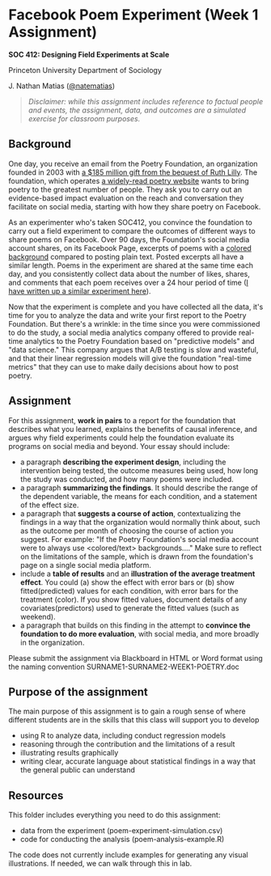 # Facebook Poem Experiment (Week 1 Assignment)

**SOC 412: Designing Field Experiments at Scale**

Princeton University Department of Sociology

J. Nathan Matias ([@natematias](https://twitter.com/natematias))

> *Disclaimer: while this assignment includes reference to factual people and events, the assignment, data, and outcomes are a simulated exercise for classroom purposes.*

## Background

One day, you receive an email from the Poetry Foundation, an organization founded in 2003 with [a $185 million gift from the bequest of Ruth Lilly](https://www.forbes.com/global/2011/0117/companies-ruth-lilly-poetry-foundation-no-rhyme-or-reason.html#52b0bc6061ac). The foundation, which operates [a widely-read poetry website](https://poetryfoundation.org) wants to bring poetry to the greatest number of people. They ask you to carry out an evidence-based impact evaluation on the reach and conversation they facilitate on social media, starting with how they share poetry on Facebook.

As an experimenter who's taken SOC412, you convince the foundation to carry out a field experiment to compare the outcomes of different ways to share poems on Facebook. Over 90 days, the Foundation's social media account shares, on its Facebook Page, excerpts of poems with a [colored background](https://techcrunch.com/2016/12/19/facebook-status-background-color/) compared to posting plain text. Posted excerpts all have a similar length. Poems in the experiment are shared at the same time each day, and you consistently collect data about the number of likes, shares, and comments that each poem receives over a 24 hour period of time ([I have written up a similar experiment here](https://medium.com/@natematias/how-anyone-can-audit-facebooks-newsfeed-b879c3e29015)).

Now that the experiment is complete and you have collected all the data, it's time for you to analyze the data and write your first report to the Poetry Foundation. But there's a wrinkle: in the time since you were commissioned to do the study, a social media analytics company offered to provide real-time analytics to the Poetry Foundation based on "predictive models" and "data science." This company argues that A/B testing is slow and wasteful, and that their linear regression models will give the foundation "real-time metrics" that they can use to make daily decisions about how to post poetry.

## Assignment
For this assignment, **work in pairs** to a report for the foundation that describes what you learned, explains the benefits of causal inference, and argues why field experiments could help the foundation evaluate its programs on social media and beyond. Your essay should include:

* a paragraph **describing the experiment design**, including the intervention being tested, the outcome measures being used, how long the study was conducted, and how many poems were included.
* a paragraph **summarizing the findings**. It should describe the range of the dependent variable, the means for each condition, and a statement of the effect size.
* a paragraph that **suggests a course of action**, contextualizing the findings in a way that the organization would normally think about, such as the outcome per month of choosing the course of action you suggest. For example: "If the Poetry Foundation's social media account were to always use <colored/text> backgrounds...." Make sure to reflect on the limitations of the sample, which is drawn from the foundation's page on a single social media platform.
* include a **table of results** and an **illustration of the average treatment effect**. You could (a) show the effect with error bars or (b) show fitted(predicted) values for each condition, with error bars for the treatment (color). If you show fitted values, document details of any covariates(predictors) used to generate the fitted values (such as weekend). 
* a paragraph that builds on this finding in the attempt to **convince the foundation to do more evaluation**, with social media, and more broadly in the organization.

Please submit the assignment via Blackboard in HTML or Word format using the naming convention SURNAME1-SURNAME2-WEEK1-POETRY.doc

## Purpose of the assignment
The main purpose of this assignment is to gain a rough sense of where different students are in the skills that this class will support you to develop

* using R to analyze data, including conduct regression models
* reasoning through the contribution and the limitations of a result
* illustrating results graphically
* writing clear, accurate language about statistical findings in a way that the general public can understand

## Resources
This folder includes everything you need to do this assignment:
* data from the experiment (poem-experiment-simulation.csv)
* code for conducting the analysis (poem-analysis-example.R)

The code does not currently include examples for generating any visual illustrations. If needed, we can walk through this in lab.
